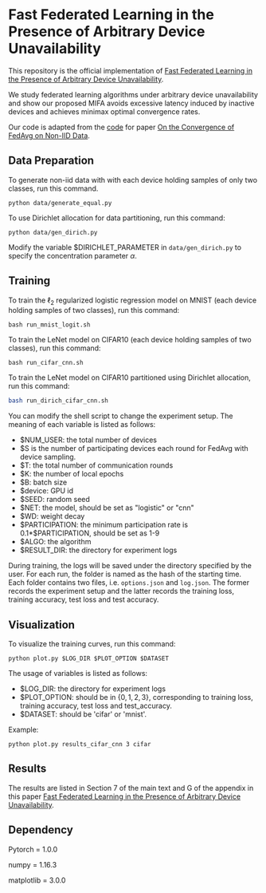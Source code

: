 # Fast Federated Learning in the Presence of Arbitrary Device Unavailability

This repository is the official implementation of [Fast Federated Learning in the Presence of Arbitrary Device Unavailability](https://arxiv.org/abs/2106.04159). 

We study federated learning algorithms under arbitrary device unavailability and show our proposed MIFA avoids excessive latency induced by inactive devices and achieves minimax optimal convergence rates.

Our code is adapted from the [code](https://github.com/lx10077/fedavgpy) for paper [On the Convergence of FedAvg on Non-IID Data](https://arxiv.org/abs/1907.02189).

## Data Preparation

To generate non-iid data with with each device holding samples of only two classes, run this command.

```shell
python data/generate_equal.py
```

To use Dirichlet allocation for data partitioning, run this command:

```shell
python data/gen_dirich.py
```

Modify the variable \$DIRICHLET_PARAMETER in ```data/gen_dirich.py``` to specify the concentration parameter $\alpha$.

## Training

To train the $\ell_2$ regularized logistic regression model on MNIST (each device holding samples of two classes), run this command:

```shell
bash run_mnist_logit.sh
```

To train the LeNet model on CIFAR10  (each device holding samples of two classes), run this command:

```shell
bash run_cifar_cnn.sh
```

To train the LeNet model on CIFAR10 partitioned using Dirichlet allocation, run this command:

```bash
bash run_dirich_cifar_cnn.sh
```

You can modify the shell script to change the experiment setup. The meaning of each variable is listed as follows: 

- \$NUM_USER: the total number of devices
- \$S is the number of participating devices each round for FedAvg with device sampling.  
- \$T: the total number of communication rounds
- \$K: the number of local epochs
- \$B: batch size
- \$device: GPU id
- \$SEED: random seed
- \$NET: the model, should be set as "logistic" or "cnn"
- \$WD: weight decay
- \$PARTICIPATION: the minimum participation rate is 0.1*\$PARTICIPATION, should be set as 1-9
- $ALGO: the algorithm
- \$RESULT_DIR: the directory for experiment logs

During training, the logs will be saved under the directory specified by the user. For each run, the folder is named as the hash of the starting time. Each folder contains two files, i.e. ```options.json``` and ```log.json```. The former records the experiment setup and the latter records the training loss, training accuracy, test loss and test accuracy. 

## Visualization

To visualize the training curves, run this command: 

```shell
python plot.py $LOG_DIR $PLOT_OPTION $DATASET
```

The usage of variables is listed as follows: 

- \$LOG_DIR: the directory for experiment logs
- \$PLOT_OPTION: should be in $\{0, 1, 2, 3\}$, corresponding to training loss, training accuracy, test loss and test_accuracy.
- $DATASET: should be 'cifar' or 'mnist'.

Example:

```
python plot.py results_cifar_cnn 3 cifar
```

## Results

The results are listed in Section 7 of the main text and G of the appendix in  this paper [Fast Federated Learning in the Presence of Arbitrary Device Unavailability](https://arxiv.org/abs/2106.04159). 

## Dependency

Pytorch = 1.0.0

numpy = 1.16.3

matplotlib = 3.0.0

